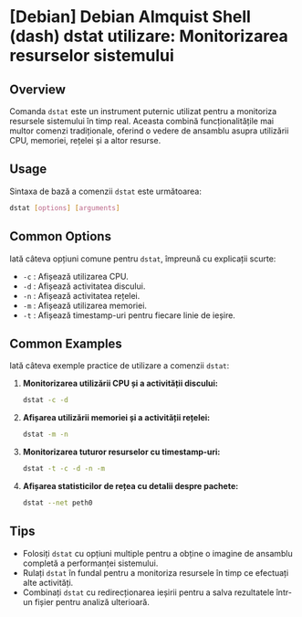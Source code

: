 # [Debian] Debian Almquist Shell (dash) dstat utilizare: Monitorizarea resurselor sistemului

## Overview
Comanda `dstat` este un instrument puternic utilizat pentru a monitoriza resursele sistemului în timp real. Aceasta combină funcționalitățile mai multor comenzi tradiționale, oferind o vedere de ansamblu asupra utilizării CPU, memoriei, rețelei și a altor resurse.

## Usage
Sintaxa de bază a comenzii `dstat` este următoarea:

```bash
dstat [options] [arguments]
```

## Common Options
Iată câteva opțiuni comune pentru `dstat`, împreună cu explicații scurte:

- `-c` : Afișează utilizarea CPU.
- `-d` : Afișează activitatea discului.
- `-n` : Afișează activitatea rețelei.
- `-m` : Afișează utilizarea memoriei.
- `-t` : Afișează timestamp-uri pentru fiecare linie de ieșire.

## Common Examples
Iată câteva exemple practice de utilizare a comenzii `dstat`:

1. **Monitorizarea utilizării CPU și a activității discului:**

   ```bash
   dstat -c -d
   ```

2. **Afișarea utilizării memoriei și a activității rețelei:**

   ```bash
   dstat -m -n
   ```

3. **Monitorizarea tuturor resurselor cu timestamp-uri:**

   ```bash
   dstat -t -c -d -n -m
   ```

4. **Afișarea statisticilor de rețea cu detalii despre pachete:**

   ```bash
   dstat --net peth0
   ```

## Tips
- Folosiți `dstat` cu opțiuni multiple pentru a obține o imagine de ansamblu completă a performanței sistemului.
- Rulați `dstat` în fundal pentru a monitoriza resursele în timp ce efectuați alte activități.
- Combinați `dstat` cu redirecționarea ieșirii pentru a salva rezultatele într-un fișier pentru analiză ulterioară.